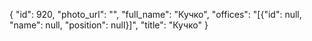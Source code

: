 {
    "id": 920,
    "photo_url": "",
    "full_name": "Кучко",
    "offices": "[{\"id\": null, \"name\": null, \"position\": null}]",
    "title": "Кучко"
}